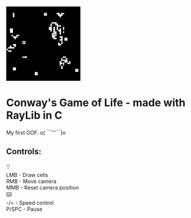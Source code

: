 ![git_cover.gif](./res/git_cover.gif)  

# Conway's Game of Life - made with RayLib in C  
My first GOF. o(*￣︶￣*)o  

## Controls:  
🖱️  
LMB   -  Draw cells  
RMB   -  Move camera  
MMB   -  Reset camera position  
⌨️  
-/=   -  Speed control  
P/SPC -  Pause
